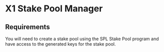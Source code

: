 # X1 Stake Pool Manager

## Requirements
You will need to create a stake pool using the SPL Stake Pool program and have access to the generated keys for the stake pool.

